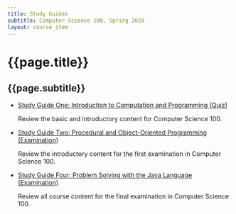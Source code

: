 ```yaml
---
title: Study Guides
subtitle: Computer Science 100, Spring 2020
layout: course_item
---
```


# {{page.title}}
## {{page.subtitle}}

<ul>

<li><a href="https://github.com/Allegheny-Computer-Science-100-S2020/cs100-S2020-sheets/releases/download/cs100S2020-sheets-12.0.1/cs100S2020_studyguide_quiz01.pdf">Study Guide One: Introduction to Computation and Programming (Quiz)</a> <p>Review the basic and introductory content for Computer Science 100.</p>

<li><a href="https://github.com/Allegheny-Computer-Science-100-S2020/cs100-S2020-sheets/releases/download/cs100S2020-sheets-15.0.0/cs100S2020_studyguide_exam01.pdf">Study Guide
Two: Procedural and Object-Oriented Programming (Examination)</a> <p>Review the introductory content for
the first examination in Computer Science 100.</p>

<li><a href="https://github.com/Allegheny-Computer-Science-100-S2020/cs100-S2020-sheets/releases/download/cs100S2020-sheets-19.0.1/cs100S2020_studyguide_exam02.pdf">Study Guide
Four: Problem Solving with the Java Language (Examination)</a> <p>Review all course content for
the final examination in Computer Science 100.</p></li>

</ul>
